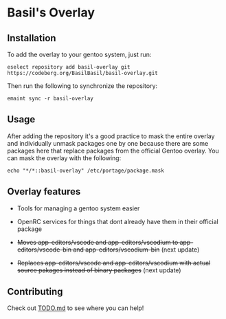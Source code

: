 # Basil's Overlay
## Installation
To add the overlay to your gentoo system, just run:
```
eselect repository add basil-overlay git https://codeberg.org/BasilBasil/basil-overlay.git
```

Then run the following to synchronize the repository:
```
emaint sync -r basil-overlay
```

## Usage
After adding the repository it's a good practice to mask the entire overlay and individually unmask packages one by one because there are some packages here that replace packages from the official Gentoo overlay.
You can mask the overlay with the following:
```
echo "*/*::basil-overlay" /etc/portage/package.mask
```

## Overlay features
- Tools for managing a gentoo system easier

- OpenRC services for things that dont already have them in their official package

- ~~Moves app-editors/vscode and app-editors/vscodium to app-editors/vscode-bin and app-editors/vscodium-bin~~ (next update)

- ~~Replaces app-editors/vscode and app-editors/vscodium with actual source pakages instead of binary packages~~ (next update)

## Contributing
Check out [TODO.md](./TODO.md) to see where you can help!
